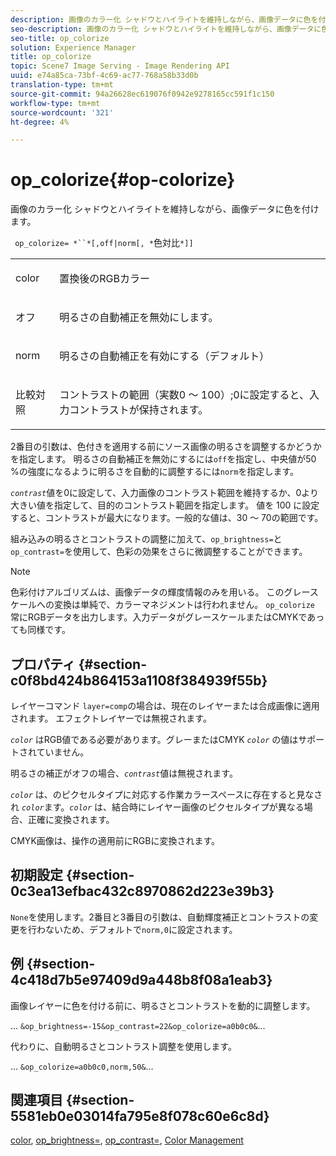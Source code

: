 ```yaml
---
description: 画像のカラー化 シャドウとハイライトを維持しながら、画像データに色を付けます。
seo-description: 画像のカラー化 シャドウとハイライトを維持しながら、画像データに色を付けます。
seo-title: op_colorize
solution: Experience Manager
title: op_colorize
topic: Scene7 Image Serving - Image Rendering API
uuid: e74a85ca-73bf-4c69-ac77-768a58b33d0b
translation-type: tm+mt
source-git-commit: 94a26628ec619076f0942e9278165cc591f1c150
workflow-type: tm+mt
source-wordcount: '321'
ht-degree: 4%

---
```



# op_colorize{#op-colorize}

画像のカラー化 シャドウとハイライトを維持しながら、画像データに色を付けます。

` op_colorize= *``*[,off|norm[, *`色対比`*]]`

<table id="simpletable_768D6CDF3F734E7F89DC7AB2EAAC0C77"> 
 <tr class="strow"> 
  <td class="stentry"> <p> <span class="varname"> color </span> </p> </td> 
  <td class="stentry"> <p>置換後のRGBカラー </p> </td> 
 </tr> 
 <tr class="strow"> 
  <td class="stentry"> <p> <span class="codeph"> オフ </span> </p> </td> 
  <td class="stentry"> <p>明るさの自動補正を無効にします。 </p> </td> 
 </tr> 
 <tr class="strow"> 
  <td class="stentry"> <p> <span class="codeph"> norm  </span> </p> </td> 
  <td class="stentry"> <p>明るさの自動補正を有効にする（デフォルト） </p> </td> 
 </tr> 
 <tr class="strow"> 
  <td class="stentry"> <p> <span class="varname"> 比較対照 </span> </p> </td> 
  <td class="stentry"> <p>コントラストの範囲（実数0 ～ 100）;0に設定すると、入力コントラストが保持されます。 </p> </td> 
 </tr> 
</table>

2番目の引数は、色付きを適用する前にソース画像の明るさを調整するかどうかを指定します。 明るさの自動補正を無効にするには`off`を指定し、中央値が50 %の強度になるように明るさを自動的に調整するには`norm`を指定します。

*`contrast`*&#x200B;値を0に設定して、入力画像のコントラスト範囲を維持するか、0より大きい値を指定して、目的のコントラスト範囲を指定します。 値を 100 に設定すると、コントラストが最大になります。一般的な値は、30 ～ 70の範囲です。

組み込みの明るさとコントラストの調整に加えて、`op_brightness=`と`op_contrast=`を使用して、色彩の効果をさらに微調整することができます。

>[!NOTE]
>
>色彩付けアルゴリズムは、画像データの輝度情報のみを用いる。 このグレースケールへの変換は単純で、カラーマネジメントは行われません。 `op_colorize` 常にRGBデータを出力します。入力データがグレースケールまたはCMYKであっても同様です。

## プロパティ {#section-c0f8bd424b864153a1108f384939f55b}

レイヤーコマンド `layer=comp`の場合は、現在のレイヤーまたは合成画像に適用されます。 エフェクトレイヤーでは無視されます。

*`color`* はRGB値である必要があります。グレーまたはCMYK *`color`* の値はサポートされていません。

明るさの補正がオフの場合、*`contrast`*&#x200B;値は無視されます。

*`color`* は、のピクセルタイプに対応する作業カラースペースに存在すると見なされ *`color`*&#x200B;ます。*`color`* は、結合時にレイヤー画像のピクセルタイプが異なる場合、正確に変換されます。

CMYK画像は、操作の適用前にRGBに変換されます。

## 初期設定 {#section-0c3ea13efbac432c8970862d223e39b3}

`None`を使用します。2番目と3番目の引数は、自動輝度補正とコントラストの変更を行わないため、デフォルトで`norm,0`に設定されます。

## 例 {#section-4c418d7b5e97409d9a448b8f08a1eab3}

画像レイヤーに色を付ける前に、明るさとコントラストを動的に調整します。

... `&op_brightness=-15&op_contrast=22&op_colorize=a0b0c0&`...

代わりに、自動明るさとコントラスト調整を使用します。

... `&op_colorize=a0b0c0,norm,50&`...

## 関連項目 {#section-5581eb0e03014fa795e8f078c60e6c8d}

[color](/help/aem-is-ir-api/is-api/http-ref/image-serving-api-ref/c-http-protocol-reference/c-data-types/r-is-http-color.md),  [op_brightness=](../../../../../is-api/http-ref/image-serving-api-ref/c-http-protocol-reference/c-command-reference/r-op-brightness.md#reference-edf79dc41ae5411c80bec3ee3731c58a),  [op_contrast=](../../../../../is-api/http-ref/image-serving-api-ref/c-http-protocol-reference/c-command-reference/r-op-contrast.md#reference-b26dfa9869fd43bebea0fbb8e9fe743d),  [Color Management](../../../../../is-api/http-ref/image-serving-api-ref/c-http-protocol-reference/c-syntax-and-features/r-color-management.md#reference-c7e4a72d589145189f7e4bcb6b4544d7)
